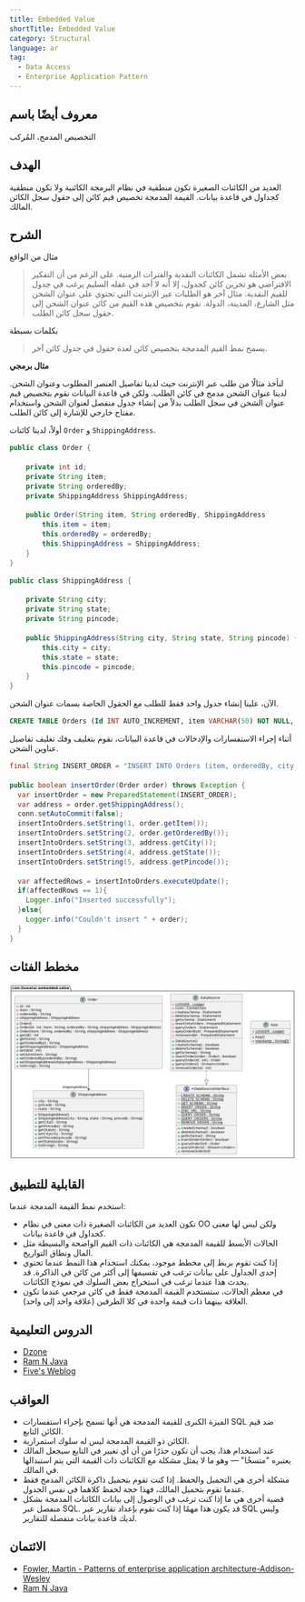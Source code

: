 ```yaml
---
title: Embedded Value
shortTitle: Embedded Value
category: Structural
language: ar
tag:
  - Data Access
  - Enterprise Application Pattern
---
```


## معروف أيضًا باسم

التخصيص المدمج، المُركب

## الهدف

العديد من الكائنات الصغيرة تكون منطقية في نظام البرمجة الكائنية ولا تكون منطقية كجداول في قاعدة بيانات. القيمة المدمجة تخصيص قيم كائن إلى حقول سجل الكائن المالك.

## الشرح

مثال من الواقع

> بعض الأمثلة تشمل الكائنات النقدية والفترات الزمنية. على الرغم من أن التفكير الافتراضي هو تخزين كائن كجدول، إلا أنه لا أحد في عقله السليم يرغب في جدول للقيم النقدية.
> مثال آخر هو الطلبات عبر الإنترنت التي تحتوي على عنوان الشحن مثل الشارع، المدينة، الدولة. نقوم بتخصيص هذه القيم من كائن عنوان الشحن إلى حقول سجل كائن الطلب.

بكلمات بسيطة

> يسمح نمط القيم المدمجة بتخصيص كائن لعدة حقول في جدول كائن آخر.

**مثال برمجي**

لنأخذ مثالًا من طلب عبر الإنترنت حيث لدينا تفاصيل العنصر المطلوب وعنوان الشحن. لدينا
عنوان الشحن مدمج في كائن الطلب. ولكن في قاعدة البيانات نقوم بتخصيص قيم عنوان الشحن في سجل الطلب بدلاً من إنشاء جدول منفصل لعنوان الشحن واستخدام مفتاح خارجي للإشارة إلى كائن الطلب.

أولاً، لدينا كائنات `Order` و `ShippingAddress`.


```java
public class Order {

    private int id;
    private String item;
    private String orderedBy;
    private ShippingAddress ShippingAddress;

    public Order(String item, String orderedBy, ShippingAddress           ShippingAddress) {
        this.item = item;
        this.orderedBy = orderedBy;
        this.ShippingAddress = ShippingAddress;
    }
}
```

```java
public class ShippingAddress {

    private String city;
    private String state;
    private String pincode;

    public ShippingAddress(String city, String state, String pincode) {
        this.city = city;
        this.state = state;
        this.pincode = pincode;
    }
}
```

الآن، علينا إنشاء جدول واحد فقط للطلب مع الحقول الخاصة بسمات عنوان الشحن.


```Sql
CREATE TABLE Orders (Id INT AUTO_INCREMENT, item VARCHAR(50) NOT NULL, orderedBy VARCHAR(50) city VARCHAR(50), state VARCHAR(50), pincode CHAR(6) NOT NULL, PRIMARY KEY(Id))
```

أثناء إجراء الاستفسارات والإدخالات في قاعدة البيانات، نقوم بتغليف وفك تغليف تفاصيل عناوين الشحن.


```java
final String INSERT_ORDER = "INSERT INTO Orders (item, orderedBy, city, state, pincode) VALUES (?, ?, ?, ?, ?)";

public boolean insertOrder(Order order) throws Exception {
  var insertOrder = new PreparedStatement(INSERT_ORDER);
  var address = order.getShippingAddress();
  conn.setAutoCommit(false);
  insertIntoOrders.setString(1, order.getItem());
  insertIntoOrders.setString(2, order.getOrderedBy());
  insertIntoOrders.setString(3, address.getCity());
  insertIntoOrders.setString(4, address.getState());
  insertIntoOrders.setString(5, address.getPincode());
  
  var affectedRows = insertIntoOrders.executeUpdate();
  if(affectedRows == 1){
    Logger.info("Inserted successfully");
  }else{
    Logger.info("Couldn't insert " + order);
  }
}
```

## مخطط الفئات

![alt text](./etc/embedded-value.urm.png "مخطط فئة القيمة المدمجة")

## القابلية للتطبيق

استخدم نمط القيمة المدمجة عندما:

* تكون العديد من الكائنات الصغيرة ذات معنى في نظام OO ولكن ليس لها معنى كجداول في قاعدة بيانات.
* الحالات الأبسط للقيمة المدمجة هي الكائنات ذات القيم الواضحة والبسيطة مثل المال ونطاق التواريخ.
* إذا كنت تقوم بربط إلى مخطط موجود، يمكنك استخدام هذا النمط عندما تحتوي إحدى الجداول على بيانات ترغب في تقسيمها إلى أكثر من كائن في الذاكرة. قد يحدث هذا عندما ترغب في استخراج بعض السلوك في نموذج الكائنات.
* في معظم الحالات، ستستخدم القيمة المدمجة فقط في كائن مرجعي عندما تكون العلاقة بينهما ذات قيمة واحدة في كلا الطرفين (علاقة واحد إلى واحد).

## الدروس التعليمية

* [Dzone](https://dzone.com/articles/practical-php-patterns/practical-php-patterns-3)
* [Ram N Java](https://ramj2ee.blogspot.com/2013/08/embedded-value-design-pattern.html)
* [Five's Weblog](https://powerdream5.wordpress.com/2007/10/09/embedded-value/)

## العواقب

* الميزة الكبرى للقيمة المدمجة هي أنها تسمح بإجراء استفسارات SQL ضد قيم الكائن التابع.
* الكائن ذو القيمة المدمجة ليس له سلوك استمرارية.
* عند استخدام هذا، يجب أن تكون حذرًا من أن أي تغيير في التابع سيجعل المالك يعتبره "متسخًا" — وهو ما لا يمثل مشكلة مع الكائنات ذات القيمة التي يتم استبدالها في المالك.
* مشكلة أخرى هي التحميل والحفظ. إذا كنت تقوم بتحميل ذاكرة الكائن المدمج فقط عندما تقوم بتحميل المالك، فهذا حجة لحفظ كلاهما في نفس الجدول.
* قضية أخرى هي ما إذا كنت ترغب في الوصول إلى بيانات الكائنات المدمجة بشكل منفصل عبر SQL. قد يكون هذا مهمًا إذا كنت تقوم بإعداد تقارير عبر SQL وليس لديك قاعدة بيانات منفصلة للتقارير.

## الائتمان

* [Fowler, Martin - Patterns of enterprise application architecture-Addison-Wesley](https://www.amazon.com/Patterns-Enterprise-Application-Architecture-Martin/dp/0321127420)
* [Ram N Java](https://ramj2ee.blogspot.com/2013/08/embedded-value-design-pattern.html)
